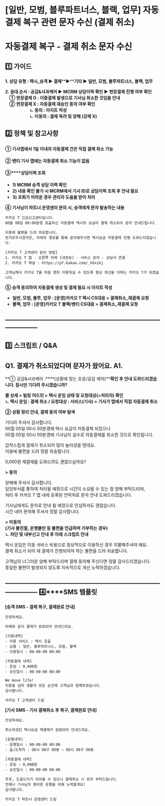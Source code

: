# [일반, 모범, 블루파트너스, 블랙, 업무] 자동결제 복구 관련 문자 수신 (결제 취소)

**자동결제 복구 - 결제 취소 문자 수신**
=========================

**1️⃣ 가이드**
-----------

**1. 상담 유형 : 택시\_승객 ▶ 결제****▶****기타 ▶ 일반, 모범, 블루파트너스, 블랙, 업무**

**2. 응대 순서 : 공감&사과케어 ▶ MCRM 상담이력 확인 ▶ 현장결제 진행 여부 확인  
    ① 현장결제 O : 이중결제 발생으로 기사님 취소한 것임을 안내  
    **② 현장결제 X : 자동결제 재승인 동의 여부 확인  
                        ㄴ 동의 : 아지트 작성  
                        ㄴ 미동의 : 결제 독려 및 양해 (강제 X)****

**2️⃣ 정책 및 참고사항**
-----------------

#### **①** **기사앱에서 1일 이내의 자동결제 건은 직접 결제 취소 가능**

**② 벤티 기사 앱에는 자동결제 취소 기능이 없음**

#### **③****상담이력 조회**

* **1) MCRM 승객 상담 이력 확인**
* **2) 내용 확인 불가 시 MCRM에서 기사 ID로 상담이력 조회 후 안내 필요**
* **3) 조회가 어려운 경우 관리자 도움을 받아 처리**

****④ 기사님이 파트너 운영센터 문의 시, 승객에게 문자 발송하는 내용****

```
카카오 T 긴급신고센터입니다.   
OO월 OO일 OO:OO분경 호출하신 자동결제 택시의 요금이 결제 취소되어 문자 안내드립니다.  
  
이용에 불편을 드려 죄송합니다.  
번거로우시겠지만, 아래의 경로를 통해 문의해주시면 택시요금 자동결제 진행 도와드리겠습니다.  
  
[카카오 T 고객센터 문의 방법]   
1. 카카오 T 앱 - 오른쪽 아래 [내정보] - 서비스 문의 - 상담사 연결  
2. 카카오 T 채널 : https://pf.kakao.com/_VGxikj  
  
고객님께서 카카오 T를 마음 편히 이용하실 수 있도록 항상 최선을 다하는 카카오 T가 되겠습니다.
```

**⑤ 승객 동의하여 자동결제 생성 및 결제 필요 시 아지트 작성**

* **일반, 모범, 블루, 업무 : [운영]카카오 T 택시 CS대응 > 결제취소\_재결제 요청**
* **블랙, 업무 : [운영]카카오 T 블랙/벤티 CS대응 > 결제취소\_재결제 요청**

**―****―****―****―****―****―****―****―****―****―****―****―****―****―****―****―****―****―****―****―****―****―****―****―****―****―****―****―****―**
-------------------------------------------------------------------------------------------------------------------------------------------------

**3️⃣ 스크립트 / Q&A**
------------------

**Q1. 결제가 취소되었다며 문자가 왔어요.** **A1.**
-----------------------------------

**① 공감&사과케어 :****(상황에 맞는 호응/공감 케어)****확인 후 안내 도와드리겠습니다. 잠시만 기다려 주시겠습니까?**

**콜 상세 > 빌링 어드민 > 택시 운임 상태 및 요청대상(=처리자) 확인  
ㄴ 택시 운임 : 결제 취소 / 요청대상 : 서비스(기사) = 기사가 앱에서 직접 자동결제 취소**

**② 상황 정리 안내, 결제 동의 여부 탐색**

기다려 주셔서 감사합니다.   
00월 00일 00시 00분경에 택시 요금이 자동결제 되었으나  
00월 00일 00시 00분경에 기사님이 실수로 자동결제를 취소한 것으로 확인됩니다.

갑작스럽게 결제가 취소되어 많이 놀라셨을 텐데요.   
이용에 불편을 드려 정말 죄송합니다.

0,000원 재결제를 도와드려도 괜찮으실까요?

**> 동의**

양해해 주셔서 감사합니다.   
담당부서를 통하여 처리될 예정으로 시간이 소요될 수 있는 점 양해 부탁드리며,   
처리 후 카카오 T 앱 내에 등록된 연락처로 문자 안내 도와드리겠습니다.

기사님에게도 문자로 안내 될 예정으로 안심하셔도 괜찮습니다.   
시간 내어 문의해 주셔서 정말 감사합니다.

**> 미동의**  
**(기사 불친절, 운행불만 등 불편을 언급하며 거부하는 경우)**   
**ㄴ 차단 및 내부신고 안내 후 아래 스크립트 안내**

택시 운임은 이동 서비스 비용으로 정상적으로 이용하신 경우 지불해주셔야 해요.  
결제 취소가 되어 재 결제가 진행되어야 하는 불편을 드려 죄송합니다.

고객님의 너그러운 양해 부탁드리며 결제 동의해 주신다면 정말 감사드리겠습니다.   
동일한 불편이 발생되지 않도록 지속적으로 개선 노력하겠습니다.

**―****―****―****―****―****―****―****―****―****―****―****―****―****―****―****―****―****―****―****―****―****―****―****―****―****―****―****―****―** **4️⃣****SMS 템플릿**
--------------------------------------------------------------------------------------------------------------------------------------------------------------------

**[승객 SMS - 결제 복구, 결제완료 안내]**

```
안녕하세요.  
  
아래와 같이 결제가 완료되어 안내드려요.  
  
[이용내역]   
- 이용 서비스 : 택시 호출   
- 상품 : 일반, 블루파트너스, 모범, 블랙   
- 이용일시 : 00-00-00 00:00  
  
[자동결제 내역]   
- 운임 : 0,000원   
- 승인일시 : 00-00-00 00:00  
  
We move life!   
이동을 넘어 생활의 모든 순간에 고객님과 함께하겠습니다.   
감사합니다.  
  
카카오 T 고객센터 드림
```

**[기사 SMS - 기사 결제취소 후 복구, 결제완료 안내]**

```
안녕하세요.  
  
취소하셨던 택시요금 재결제가 완료되어 안내드려요.  
  
[운행내역]   
- 운행일시 : 00-00-00 00:00   
- 출/도착지 : OO시 OO구 OO동 ~ OO시 OO구 OO동  
  
[자동결제 내역]   
- 운임 : 0,000원   
- 승인일시 : 00-00-00 00:00  
  
추후, 도움드리기 어려울 수 있으니 결제취소 시 유의 부탁드립니다.   
언제나 기사님의 편리한 운행을 위해 노력할게요!   
감사합니다.  
  
카카오 T 파트너 운영센터 드림
```